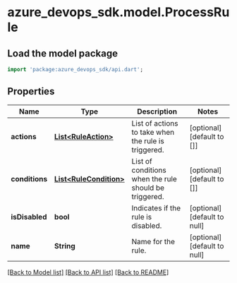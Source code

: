 # azure_devops_sdk.model.ProcessRule

## Load the model package
```dart
import 'package:azure_devops_sdk/api.dart';
```

## Properties
Name | Type | Description | Notes
------------ | ------------- | ------------- | -------------
**actions** | [**List&lt;RuleAction&gt;**](RuleAction.md) | List of actions to take when the rule is triggered. | [optional] [default to []]
**conditions** | [**List&lt;RuleCondition&gt;**](RuleCondition.md) | List of conditions when the rule should be triggered. | [optional] [default to []]
**isDisabled** | **bool** | Indicates if the rule is disabled. | [optional] [default to null]
**name** | **String** | Name for the rule. | [optional] [default to null]

[[Back to Model list]](../README.md#documentation-for-models) [[Back to API list]](../README.md#documentation-for-api-endpoints) [[Back to README]](../README.md)



